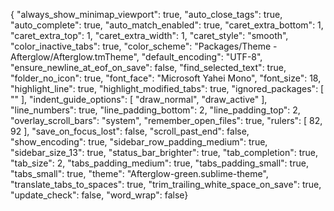 { "always_show_minimap_viewport": true, "auto_close_tags": true, "auto_complete": true, "auto_match_enabled": true, "caret_extra_bottom": 1, "caret_extra_top": 1, "caret_extra_width": 1, "caret_style": "smooth", "color_inactive_tabs": true, "color_scheme": "Packages/Theme - Afterglow/Afterglow.tmTheme", "default_encoding": "UTF-8", "ensure_newline_at_eof_on_save": false, "find_selected_text": true, "folder_no_icon": true, "font_face": "Microsoft Yahei Mono", "font_size": 18, "highlight_line": true, "highlight_modified_tabs": true, "ignored_packages": [ "" ], "indent_guide_options": [ "draw_normal", "draw_active" ], "line_numbers": true, "line_padding_bottom": 2, "line_padding_top": 2, "overlay_scroll_bars": "system", "remember_open_files": true, "rulers": [ 82, 92 ], "save_on_focus_lost": false, "scroll_past_end": false, "show_encoding": true, "sidebar_row_padding_medium": true, "sidebar_size_13": true, "status_bar_brighter": true, "tab_completion": true, "tab_size": 2, "tabs_padding_medium": true, "tabs_padding_small": true, "tabs_small": true, "theme": "Afterglow-green.sublime-theme", "translate_tabs_to_spaces": true, "trim_trailing_white_space_on_save": true, "update_check": false, "word_wrap": false}
